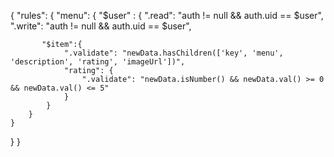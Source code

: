 {
  "rules": {
    "menu": {
        "$user" : {
          ".read": "auth != null && auth.uid == $user",
          ".write": "auth != null && auth.uid == $user",
           
           "$item":{
            	".validate": "newData.hasChildren(['key', 'menu', 'description', 'rating', 'imageUrl'])",
            	"rating": { 
              		".validate": "newData.isNumber() && newData.val() >= 0 && newData.val() <= 5"
            	}
            }         
        }
    }
  }
}
